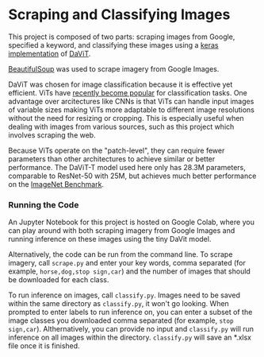 # Scraping and Classifying Images

This project is composed of two parts: scraping images from Google, specified a keyword, and classifying these images using a [keras implementation](https://github.com/leondgarse/keras_cv_attention_models/tree/main/keras_cv_attention_models/davit) of [DaViT](https://github.com/dingmyu/davit).

[BeautifulSoup](https://pypi.org/project/beautifulsoup4/) was used to scrape imagery from Google Images.

DaViT was chosen for image classification because it is effective yet efficient. ViTs have [recently become popular](https://viso.ai/deep-learning/vision-transformer-vit/) for classification tasks. One advantage over arcitectures like CNNs is that ViTs can handle input images of variable sizes making ViTs more adaptable to different image resolutions without the need for resizing or cropping. This is especially useful when dealing with images from various sources, such as this project which involves scraping the web. 

Because ViTs operate on the "patch-level", they can require fewer parameters than other architectures to achieve similar or better performance. The DaViT-T model used here only has 28.3M parameters, comparable to ResNet-50 with 25M, but achieves much better performance on the [ImageNet Benchmark](https://paperswithcode.com/sota/image-classification-on-imagenet). 


### Running the Code

An Jupyter Notebook for this project is hosted on Google Colab, where you can play around with both scraping imagery from Google Images and running inference on these images using the tiny DaVit model.

Alternatively, the code can be run from the command line. To scrape imagery, call `scrape.py` and enter your key words, comma separated (for example, `horse,dog,stop sign,car`) and the number of images that should be downloaded for each class.

To run inference on images, call `classify.py`. Images need to be saved within the same directory as `classify.py`, it won't go looking. When prompted to enter labels to run inference on, you can enter a subset of the image classes you downloaded comma separated (for example, `stop sign,car`). Althernatively, you can provide no input and `classify.py` will run inference on all images within the directory. `classify.py` will save an *.xlsx file once it is finished.
